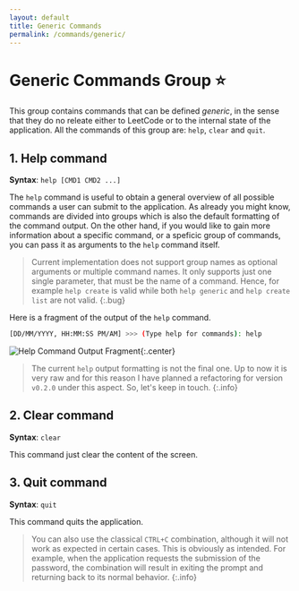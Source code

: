 ```yaml
---
layout: default
title: Generic Commands
permalink: /commands/generic/
---
```


# Generic Commands Group ⭐

This group contains commands that can be defined *generic*, in the sense that they do no releate either to LeetCode or to the internal state of the application. All the commands of this group are: `help`, `clear` and `quit`.

## 1. Help command

**Syntax**: `help [CMD1 CMD2 ...]`

The `help` command is useful to obtain a general overview of all possible commands a user can submit to the application. As already you might know, commands are divided into groups which is also the default formatting of the command output. On the other hand, if you would like to gain more information about a specific command, or a speficic group of commands, you can pass it as arguments to the `help` command itself.

> Current implementation does not support group names as optional arguments or multiple command names. It only supports just one single parameter, that must be the name of a command. Hence, for example `help create` is valid while both `help generic` and `help create list` are not valid.
{:.bug}

Here is a fragment of the output of the `help` command.

```bash
[DD/MM/YYYY, HH:MM:SS PM/AM] >>> (Type help for commands): help
```

![Help Command Output Fragment]({{site.baseurl}}/assets/images/help_command_all.png){:.center}

> The current `help` output formatting is not the final one. Up to now it is very raw and for this reason I have planned a refactoring for version `v0.2.0` under this aspect. So, let's keep in touch.
{:.info}

## 2. Clear command

**Syntax**: `clear`

This command just clear the content of the screen.

## 3. Quit command

**Syntax**: `quit`

This command quits the application. 

> You can also use the classical `CTRL+C` combination, although it will not work as expected in certain cases. This is obviously as intended. For example, when the application requests the submission of the password, the combination will result in exiting the prompt and returning back to its normal behavior.
{:.info}